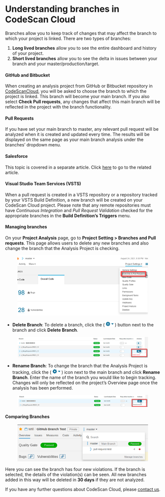 # Understanding branches in CodeScan Cloud

Branches allow you to keep track of changes that may affect the branch to which your project is linked. There are two types of branches:

1. **Long lived branches** allow you to see the entire dashboard and history of your project.
2. **Short lived branches** allow you to see the delta in issues between your branch and your master/production/target.

#### GitHub and Bitbucket <a href="#github-and-bitbucket" id="github-and-bitbucket"></a>

When creating an analysis project from GitHub or Bitbucket repository in [CodeScanCloud](https://www.codescan.io/products/cloud/), you will be asked to choose the branch to which the project is linked. This branch will become your main branch. If you also select **Check Pull requests**, any changes that affect this main branch will be reflected in the project with the branch functionality.

#### Pull Requests <a href="#pull-requests" id="pull-requests"></a>

If you have set your main branch to master, any relevant pull request will be analyzed when it is created and updated every time. The results will be displayed on the same page as your main branch analysis under the branches’ dropdown menu.

#### Salesforce <a href="#salesforce" id="salesforce"></a>

This topic is covered in a separate article. Click [here](https://knowledgebase.autorabit.com/codescan/docs/understanding-branches-for-salesforce-project) to go to the related article.

#### Visual Studio Team Services (VSTS) <a href="#visual-studio-team-services-vsts" id="visual-studio-team-services-vsts"></a>

When a pull request is created in a VSTS repository or a repository tracked by your VSTS Build Definition, a new branch will be created on your CodeScan Cloud project. Please note that any remote repositories must have _Continuous Integration_ and _Pull Request Validation_ checked for the appropriate branches in the **Build Definition’s Triggers** menu.

#### Managing branches <a href="#managing-branches" id="managing-branches"></a>

On your **Project Analysis** page, go to **Project Setting > Branches and Pull requests**. This page allows users to delete any new branches and also change the branch that the Analysis Project is checking.

<figure><img src="../../../../.gitbook/assets/image (45) (1).png" alt="" width="450"><figcaption></figcaption></figure>

* **Delete Branch**: To delete a branch, click the (![](<../../../../.gitbook/assets/image (64) (1).png>)) button next to the branch and click **Delete Branch**.

<figure><img src="../../../../.gitbook/assets/image (46) (1).png" alt=""><figcaption></figcaption></figure>

* **Rename Branch**: To change the branch that the Analysis Project is tracking, click the (![](<../../../../.gitbook/assets/image (65) (1).png>)) icon next to the main branch and click **Rename Branch**. Enter the name of the branch you would like to begin tracking. Changes will only be reflected on the project’s Overview page once the analysis has been performed.

<figure><img src="../../../../.gitbook/assets/image (47) (1).png" alt=""><figcaption></figcaption></figure>

#### Comparing Branches <a href="#comparing-branches" id="comparing-branches"></a>

<figure><img src="../../../../.gitbook/assets/image (44) (1).png" alt=""><figcaption></figcaption></figure>

Here you can see the branch has four new violations. If the branch is selected, the details of the violation(s) can be seen. All new branches added in this way will be deleted in **30 days** if they are not analyzed.

If you have any further questions about CodeScan Cloud, please [contact us](https://www.codescan.io/contact/).
